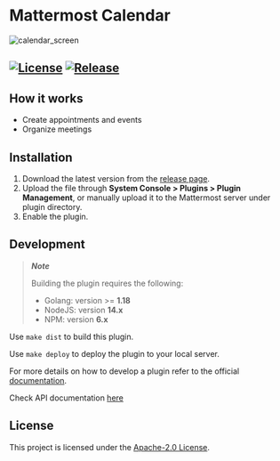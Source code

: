 # Mattermost Calendar

![calendar_screen](https://user-images.githubusercontent.com/22306239/232602167-4c09960a-7411-416f-8d76-7fadc3b7d59c.png)

[![License](https://img.shields.io/badge/License-Apache%202.0-blue.svg)](https://opensource.org/licenses/Apache-2.0)
[![Release](https://img.shields.io/github/v/release/dmitrijkir/mattermost-plugin-calendar?include_prereleases)](https://github.com/dmitrijkir/mattermost-plugin-calendar/releases/v0.1.0-alpha)
---


## How it works

- Create appointments and events
- Organize meetings

## Installation

1. Download the latest version from the [release page](https://github.com/dmitrijkir/mattermost-plugin-calendar/releases).
2. Upload the file through **System Console > Plugins > Plugin Management**, or manually upload it to the Mattermost server under plugin directory.
3. Enable the plugin.


## Development

> **_Note_**
>
> Building the plugin requires the following:
> - Golang: version >= **1.18**
> - NodeJS: version **14.x**
> - NPM: version **6.x**

Use ```make dist``` to build this plugin.

Use `make deploy` to deploy the plugin to your local server.

For more details on how to develop a plugin refer to the official [documentation](https://developers.mattermost.com/extend/plugins/).

Check API documentation [here](/docs/README.md)

## License

This project is licensed under the [Apache-2.0 License](LICENSE).

